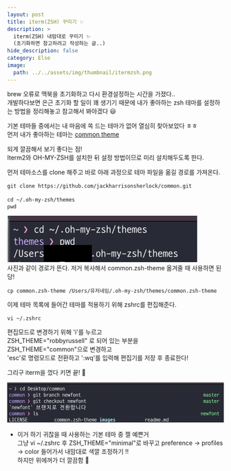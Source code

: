 ```yaml
---
layout: post
title: iterm(ZSH) 꾸미기 ✨
description: >
  iterm(ZSH) 내맘대로 꾸미기 ✨
  (초기화하면 참고하려고 작성하는 글..)
hide_description: false
category: Else
image:
  path: ../../assets/img/thumbnail/itermzsh.png
---
```





brew 오류로 맥북을 초기화하고 다시 환경설정하는 시간을 가졌다..  
개발하다보면 은근 초기화 할 일이 꽤 생기기 때문에 내가 좋아하는 zsh 테마를 설정하는 방법을 정리해놓고 참고해서 봐야겠다 😃

기본 테마들 중에서는 내 마음에 쏙 드는 테마가 없어 열심히 찾아보았다 ㅎㅎ  
먼저 내가 좋아하는 테마는
[common theme](https://github.com/jackharrisonsherlock/common)

되게 깔끔해서 보기 좋다는 점!  
Iterm2와 OH-MY-ZSH를 설치한 뒤 설정 방법이므로 미리 설치해두도록 한다.  


먼저 테마소스를 clone 해주고 바로 아래 과정으로 테마 파일을 옮길 경로를 가져온다.

```
git clone https://github.com/jackharrisonsherlock/common.git

cd ~/.oh-my-zsh/themes
pwd 
```
![itermzsh1](../../assets/img/contents/itermzsh1.png)  
사진과 같이 경로가 뜬다. 저거 복사해서 common.zsh-theme 옮겨줄 때 사용하면 된당!  
```
cp common.zsh-theme /Users/유저네임/.oh-my-zsh/themes/common.zsh-theme
```
이제 테마 목록에 들어간 테마를 적용하기 위해 zshrc를 편집해준다.  
```
vi ~/.zshrc
```
편집모드로 변경하기 위해 'i'를 누르고  
ZSH_THEME="robbyrussell" 로 되어 있는 부분을  
ZSH_THEME="common"으로 변경하고  
'esc'로 명령모드로 전환하고 ':wq'를 입력해 편집기를 저장 후 종료한다!  

그리구 iterm을 껐다 키면 끝! 🥰  

![itermzsh2](../../assets/img/contents/itermzsh2.png)  


+ 이거 하기 귀찮을 때 사용하는 기본 테마 중 젤 예쁜거  
그냥 vi ~/.zshrc 후 ZSH_THEME="minimal"로 바꾸고 preference -> profiles -> color 들어가서 내맘대로 색깔 조정하기 !!  
하지만 위에꺼가 더 깔끔함 🥺
